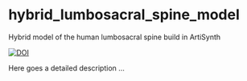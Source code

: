 # hybrid_lumbosacral_spine_model
Hybrid model of the human lumbosacral spine build in ArtiSynth

[![DOI](https://zenodo.org/badge/DOI/10.5281/zenodo.4453703.svg)](https://doi.org/10.5281/zenodo.4453703) 


Here goes a detailed description ...
